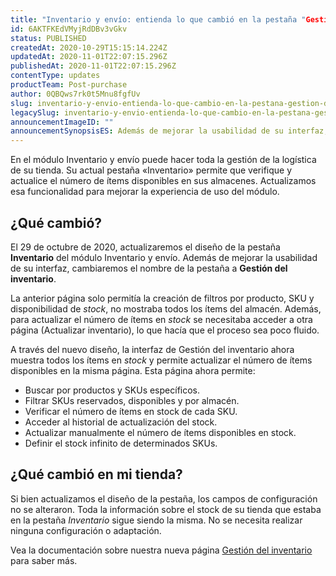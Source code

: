 ```yaml
---
title: "Inventario y envío: entienda lo que cambió en la pestaña "Gestión del inventario" "
id: 6AKTFKEdVMyjRdDBv3vGkv
status: PUBLISHED
createdAt: 2020-10-29T15:15:14.224Z
updatedAt: 2020-11-01T22:07:15.296Z
publishedAt: 2020-11-01T22:07:15.296Z
contentType: updates
productTeam: Post-purchase
author: 0QBQws7rk0t5Mnu8fgfUv
slug: inventario-y-envio-entienda-lo-que-cambio-en-la-pestana-gestion-del-inventario
legacySlug: inventario-y-envio-entienda-lo-que-cambio-en-la-pestana-gestion-del
announcementImageID: ""
announcementSynopsisES: Además de mejorar la usabilidad de su interfaz, cambiaremos el nombre de la pestaña a Gestión del inventario. 
---
```


En el módulo Inventario y envío puede hacer toda la gestión de la logística de su tienda. Su actual pestaña «Inventario» permite que verifique y actualice el número de ítems disponibles en sus almacenes. Actualizamos esa funcionalidad para mejorar la experiencia de uso del módulo. 

## ¿Qué cambió?

El 29 de octubre de 2020, actualizaremos el diseño de la pestaña **Inventario** del módulo Inventario y envío. Además de mejorar la usabilidad de su interfaz, cambiaremos el nombre de la pestaña a **Gestión del inventario**. 

La anterior página solo permitía la creación de filtros por producto, SKU y disponibilidad de *stock*, no mostraba todos los ítems del almacén. Además, para actualizar el número de ítems en *stock* se necesitaba acceder a otra página (Actualizar inventario), lo que hacía que el proceso sea poco fluido. 

A través del nuevo diseño, la interfaz de Gestión del inventario ahora muestra todos los ítems en *stock* y permite actualizar el número de ítems disponibles en la misma página. Esta página ahora permite: 

- Buscar por productos y SKUs específicos.
- Filtrar SKUs reservados, disponibles y por almacén.
- Verificar el número de ítems en stock de cada SKU. 
- Acceder al historial de actualización del stock.
- Actualizar manualmente el número de ítems disponibles en stock. 
- Definir el stock infinito de determinados SKUs.

## ¿Qué cambió en mi tienda?

Si bien actualizamos el diseño de la pestaña, los campos de configuración no se alteraron. Toda la información sobre el stock de su tienda que estaba en la pestaña *Inventario* sigue siendo la misma. No se necesita realizar ninguna configuración o adaptación. 

Vea la documentación sobre nuestra nueva página [Gestión del inventario](https://help.vtex.com/es/tutorial/gerenciar-itens-em-estoque) para saber más. 

